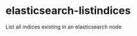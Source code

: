 elasticsearch-listindices
=========================

List all indices existing in an elasticsearch node
